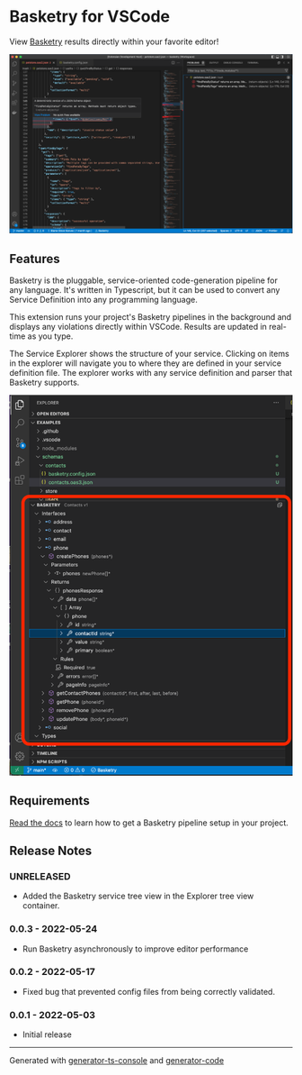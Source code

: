 # Basketry for VSCode

View [Basketry](https://github.com/basketry/basketry) results directly within your favorite editor!

![Basketry hero image](https://github.com/basketry/vscode/raw/main/images/hero.png)

## Features

Basketry is the pluggable, service-oriented code-generation pipeline for any language. It's written in Typescript, but it can be used to convert any Service Definition into any programming language.

This extension runs your project's Basketry pipelines in the background and displays any violations directly within VSCode. Results are updated in real-time as you type.

The Service Explorer shows the structure of your service. Clicking on items in the explorer will navigate you to where they are defined in your service definition file. The explorer works with any service definition and parser that Basketry supports.

![Basketry service explorer](https://github.com/basketry/vscode/raw/main/images/service-explorer.png)

## Requirements

[Read the docs](https://github.com/basketry/basketry/blob/main/README.md) to learn how to get a Basketry pipeline setup in your project.

## Release Notes

### UNRELEASED

- Added the Basketry service tree view in the Explorer tree view container.

### 0.0.3 - 2022-05-24

- Run Basketry asynchronously to improve editor performance

### 0.0.2 - 2022-05-17

- Fixed bug that prevented config files from being correctly validated.

### 0.0.1 - 2022-05-03

- Initial release

---

Generated with [generator-ts-console](https://www.npmjs.com/package/generator-ts-console) and [generator-code](https://www.npmjs.com/package/generator-code)
